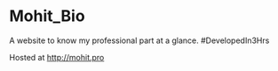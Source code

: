 # Mohit_Bio
A website to know my professional part at a glance. #DevelopedIn3Hrs

Hosted at http://mohit.pro
